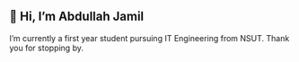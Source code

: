 👋 Hi, I’m Abdullah Jamil
-
I’m currently a first year student pursuing IT Engineering from NSUT. Thank you for stopping by.
